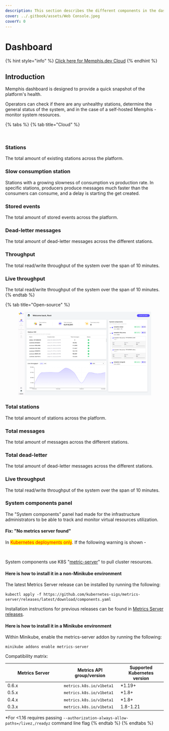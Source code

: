 ```yaml
---
description: This section describes the different components in the dashboard
cover: ../.gitbook/assets/Web Console.jpeg
coverY: 0
---
```


# Dashboard

{% hint style="info" %}
[Click here for Memphis.dev Cloud](https://memphis.dev/pricing/?utm\_source=docs+nats\&utm\_medium=docs\&utm\_campaign=Cloud+NATS+landing+page\&utm\_id=Cloud+NATS+landing+page)
{% endhint %}

## Introduction

Memphis dashboard is designed to provide a quick snapshot of the platform's health.&#x20;

Operators can check if there are any unhealthy stations, determine the general status of the system, and in the case of a self-hosted Memphis - monitor system resources.

{% tabs %}
{% tab title="Cloud" %}
<figure><img src="../.gitbook/assets/Screen Shot 2023-06-28 at 13.23.27.png" alt=""><figcaption></figcaption></figure>

### Stations

The total amount of existing stations across the platform.

### Slow consumption station

Stations with a growing slowness of consumption vs production rate. In specific stations, producers produce messages much faster than the consumers can consume, and a delay is starting the get created.

### Stored events

The total amount of stored events across the platform.

### Dead-letter messages

The total amount of dead-letter messages across the different stations.

### Throughput

The total read/write throughput of the system over the span of 10 minutes.

### Live throughput

The total read/write throughput of the system over the span of 10 minutes.
{% endtab %}

{% tab title="Open-source" %}
<figure><img src="../.gitbook/assets/image (2) (2).png" alt=""><figcaption></figcaption></figure>

### Total stations

The total amount of stations across the platform.

### Total messages

The total amount of messages across the different stations.

### Total dead-letter

The total amount of dead-letter messages across the different stations.

### Live throughput

The total read/write throughput of the system over the span of 10 minutes.

### System components panel

The "System components" panel had made for the infrastructure administrators to be able to track and monitor virtual resources utilization.

#### Fix: "No metrics server found"

In <mark style="color:red;">Kubernetes deployments only</mark>. If the following warning is shown -

<figure><img src="../.gitbook/assets/Screen Shot 2023-01-30 at 14.22.29 (1).png" alt=""><figcaption></figcaption></figure>

System components use K8S "[metric-server](https://kubernetes-sigs.github.io/metrics-server/)" to pull cluster resources.

#### Here is how to install it in a non-Minikube environment

The latest Metrics Server release can be installed by running the following:

```
kubectl apply -f https://github.com/kubernetes-sigs/metrics-server/releases/latest/download/components.yaml
```

Installation instructions for previous releases can be found in [Metrics Server releases](https://github.com/kubernetes-sigs/metrics-server/releases).

#### Here is how to install it in a Minikube environment

Within Minikube, enable the metrics-server addon by running the following:

```
minikube addons enable metrics-server
```

Compatibility matrix:

<table><thead><tr><th width="165.33333333333331">Metrics Server</th><th>Metrics API group/version</th><th>Supported Kubernetes version</th></tr></thead><tbody><tr><td>0.6.x</td><td><code>metrics.k8s.io/v1beta1</code></td><td>*1.19+</td></tr><tr><td>0.5.x</td><td><code>metrics.k8s.io/v1beta1</code></td><td>*1.8+</td></tr><tr><td>0.4.x</td><td><code>metrics.k8s.io/v1beta1</code></td><td>*1.8+</td></tr><tr><td>0.3.x</td><td><code>metrics.k8s.io/v1beta1</code></td><td>1.8-1.21</td></tr></tbody></table>

\*For <1.16 requires passing `--authorization-always-allow-paths=/livez,/readyz` command line flag
{% endtab %}
{% endtabs %}
